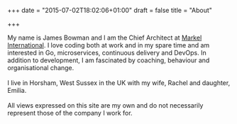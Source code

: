 +++
date = "2015-07-02T18:02:06+01:00"
draft = false
title = "About"

+++
<p>
<div itemscope itemtype="http://schema.org/Person"> 

My name is <span itemprop="name"><span itemprop="givenName">James</span> <span itemprop="familyName">Bowman</span></span> and I am the <span itemprop="jobTitle">Chief Architect</span> at <span itemprop="worksFor" itemscope itemtype="http://schema.org/Organization"><a itemprop="sameAs" href="http://www.markelinternational.com/"><span itemprop="name">Markel International</span></a></span>.  I love coding both at work and in my spare time and am interested in Go, microservices, continuous delivery and DevOps. In addition to development, I am fascinated by coaching, behaviour and organisational change.
<br>
<br>
I live in <span itemprop="homeLocation" itemscope itemtype="http://schema.org/Place"><span itemprop="address" itemscope itemtype="http://schema.org/PostalAddress"><span itemprop="addressLocality">Horsham</span>, <span itemprop="addressRegion">West Sussex</span> in the <span itemprop="addressCountry" itemscope itemtype="http://schema.org/Country"><span itemprop="name">UK</span></span></span></span> with my wife, <span itemprop="spouse" itemscope itemtype="http://schema.org/Person"><span itemprop="givenName">Rachel</span></span> and daughter, <span itemprop="children" itemscope itemtype="http://schema.org/Person"><span itemprop="givenName">Emilia</span></span>.
<br>
<br>
All views expressed on this site are my own and do not necessarily represent those of the company I work for.

<meta itemprop="additionalName" content="Edward"/>

<link rel="me" href="https://plus.google.com/+JamesBowman1978?rel=author" />

<link itemprop="url" href="http://www.jamesbowman.me/about/" />

<link itemprop="sameAs" href="https://plus.google.com/+JamesBowman1978" />
<link itemprop="sameAs" href="http://www.twitter.com/jamesebowman" />
<link itemprop="sameAs" href="https://www.facebook.com/james.bowman.52831" />
<link itemprop="sameAs" href="https://uk.linkedin.com/in/jamesedwardbowman" />
<link itemprop="sameAs" href="https://github.com/james-bowman" />

</div>